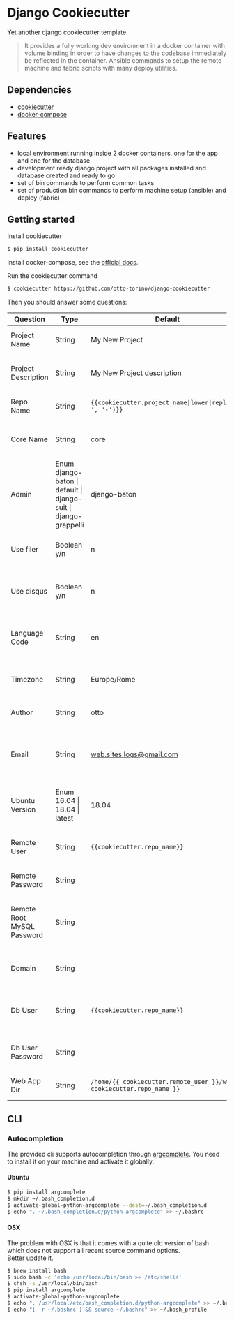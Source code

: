 # Django Cookiecutter

Yet another django cookiecutter template.

> It provides a fully working dev environment in a docker container with volume binding in order to have changes to the codebase immediately be reflected in the container. Ansible commands to setup the remote machine and fabric scripts with many deploy utilities.

## Dependencies

* [cookiecutter](https://github.com/cookiecutter/cookiecutter)
* [docker-compose](https://docs.docker.com/)

## Features

- local environment running inside 2 docker containers, one for the app and one for the database
- development ready django project with all packages installed and database created and ready to go
- set of bin commands to perform common tasks
- set of production bin commands to perform machine setup (ansible) and deploy (fabric)

## Getting started

Install cookiecutter

```bash
$ pip install cookiecutter
```

Install docker-compose, see the [official docs](https://docs.docker.com/compose/install/).

Run the cookiecutter command

```bash
$ cookiecutter https://github.com/otto-torino/django-cookiecutter
```

Then you should answer some questions:

| Question | Type | Default | Description |
|----------|------|---------|-------------|
| Project Name | String | My New Project | The project name, site title |
| Project Description | String | My New Project description | The project description, site meta description |
| Repo Name | String | `{{cookiecutter.project_name\|lower\|replace(' ', '-')}}` | The repository name |
| Core Name | String | core | Name of the main application module |
| Admin | Enum<br>django-baton \| default \| django-suit \| django-grappelli | django-baton | The admin application |
| Use filer | Boolean<br>y/n | n | Whether to install django-filer or not |
| Use disqus | Boolean<br>y/n | n | Whether to install django-disqus or not |
| Language Code | String | en | The language code django setting |
| Timezone | String | Europe/Rome | The timezone django setting |
| Author | String | otto | The application author |
| Email | String | web.sites.logs@gmail.com | The admin e-mail used to send erro e-mails with trace |
| Ubuntu Version | Enum<br>16.04 \| 18.04 \| latest  | 18.04 | The ubuntu version used for the docker container |
| Remote User | String | `{{cookiecutter.repo_name}}` | The remote user used during deploy |
| Remote Password | String | | The remote user password |
| Remote Root MySQL Password | String | | The root password for the remote MySQL installation |
| Domain | String | | The domain of the deployed application |
| Db User | String | `{{cookiecutter.repo_name}}` | Remote database user used by the application |
| Db User Password | String | | Remote database user password |
| Web App Dir | String | `/home/{{ cookiecutter.remote_user }}/www/{{ cookiecutter.repo_name }}` | Deploy path of the application |

## CLI

### Autocompletion

The provided cli supports autocompletion through [argcomplete](https://github.com/kislyuk/argcomplete). You need to install it on your machine and activate it globally.

#### Ubuntu

```bash
$ pip install argcomplete
$ mkdir ~/.bash_completion.d
$ activate-global-python-argcomplete --dest=~/.bash_completion.d
$ echo ". ~/.bash_completion.d/python-argcomplete" >> ~/.bashrc
```

#### OSX

The problem with OSX is that it comes with a quite old version of bash which does not support all recent source command options.    
Better update it.

```bash
$ brew install bash
$ sudo bash -c 'echo /usr/local/bin/bash >> /etc/shells'
$ chsh -s /usr/local/bin/bash
$ pip install argcomplete
$ activate-global-python-argcomplete
$ echo ". /usr/local/etc/bash_completion.d/python-argcomplete" >> ~/.bashrc
$ echo "[ -r ~/.bashrc ] && source ~/.bashrc" >> ~/.bash_profile
```

